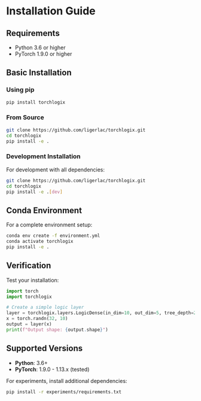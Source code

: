 # Installation Guide

## Requirements

- Python 3.6 or higher
- PyTorch 1.9.0 or higher

## Basic Installation

### Using pip

```bash
pip install torchlogix
```

### From Source

```bash
git clone https://github.com/ligerlac/torchlogix.git
cd torchlogix
pip install -e .
```

### Development Installation

For development with all dependencies:

```bash
git clone https://github.com/ligerlac/torchlogix.git
cd torchlogix
pip install -e .[dev]
```

## Conda Environment

For a complete environment setup:

```bash
conda env create -f environment.yml
conda activate torchlogix
pip install -e .
```

## Verification

Test your installation:

```python
import torch
import torchlogix

# Create a simple logic layer
layer = torchlogix.layers.LogicDense(in_dim=10, out_dim=5, tree_depth=2)
x = torch.randn(32, 10)
output = layer(x)
print(f"Output shape: {output.shape}")
```

## Supported Versions

- **Python**: 3.6+
- **PyTorch**: 1.9.0 - 1.13.x (tested)

For experiments, install additional dependencies:
```bash
pip install -r experiments/requirements.txt
```
